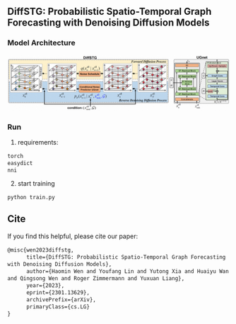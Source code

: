 

## DiffSTG: Probabilistic Spatio-Temporal Graph Forecasting  with Denoising Diffusion Models

### Model Architecture
![image](./img/model.png)

### Run

1. requirements:
```shell
torch
easydict
nni
```

2. start training
```shell
python train.py
```

## Cite
If you find this helpful, please cite our paper:
```shell
@misc{wen2023diffstg,
      title={DiffSTG: Probabilistic Spatio-Temporal Graph Forecasting with Denoising Diffusion Models}, 
      author={Haomin Wen and Youfang Lin and Yutong Xia and Huaiyu Wan and Qingsong Wen and Roger Zimmermann and Yuxuan Liang},
      year={2023},
      eprint={2301.13629},
      archivePrefix={arXiv},
      primaryClass={cs.LG}
}
```